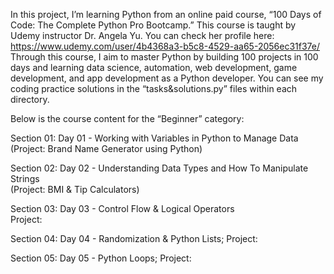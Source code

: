 In this project, I’m learning Python from an online paid course, “100 Days of Code: The Complete Python Pro Bootcamp.” 
This course is taught by Udemy instructor Dr. Angela Yu. You can check her profile here: https://www.udemy.com/user/4b4368a3-b5c8-4529-aa65-2056ec31f37e/
Through this course, I aim to master Python by building 100 projects in 100 days and learning data science, automation, web development, game development, and app development as a Python developer. 
You can see my coding practice solutions in the “tasks&solutions.py” files within each directory.

Below is the course content for the “Beginner” category:

Section 01: Day 01 - Working with Variables in Python to Manage Data  
(Project: Brand Name Generator using Python)

Section 02: Day 02 - Understanding Data Types and How To Manipulate Strings  
(Project: BMI & Tip Calculators)

Section 03: Day 03 - Control Flow & Logical Operators  
Project:

Section 04: Day 04 - Randomization & Python Lists; 
Project:

Section 05: Day 05 - Python Loops; 
Project:

